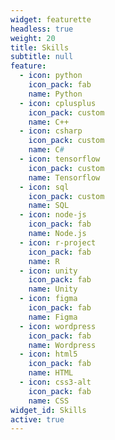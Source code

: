 ```yaml
---
widget: featurette
headless: true
weight: 20
title: Skills
subtitle: null
feature:
  - icon: python
    icon_pack: fab
    name: Python
  - icon: cplusplus
    icon_pack: custom
    name: C++
  - icon: csharp
    icon_pack: custom
    name: C#
  - icon: tensorflow
    icon_pack: custom
    name: Tensorflow
  - icon: sql
    icon_pack: custom
    name: SQL
  - icon: node-js
    icon_pack: fab
    name: Node.js
  - icon: r-project
    icon_pack: fab
    name: R
  - icon: unity
    icon_pack: fab
    name: Unity
  - icon: figma
    icon_pack: fab
    name: Figma
  - icon: wordpress
    icon_pack: fab
    name: Wordpress
  - icon: html5
    icon_pack: fab
    name: HTML
  - icon: css3-alt
    icon_pack: fab
    name: CSS
widget_id: Skills
active: true
---
```

